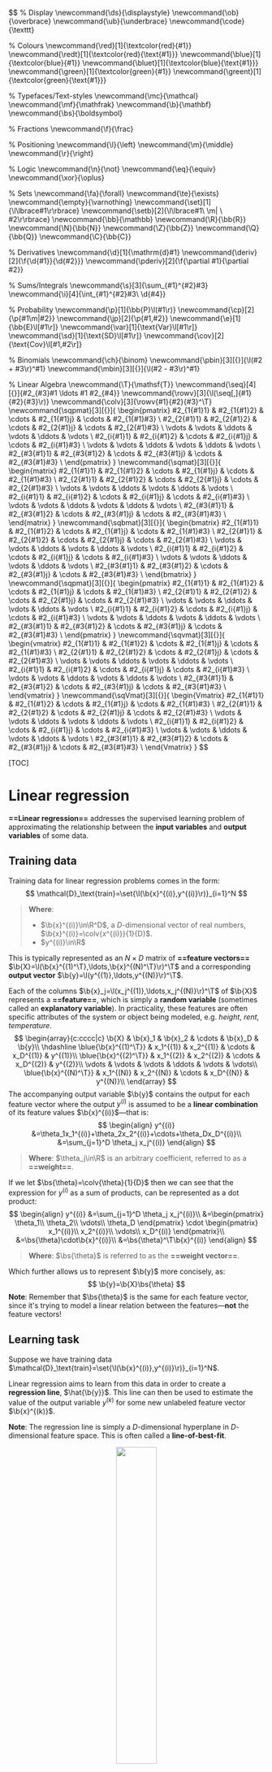 $$
% Display
\newcommand{\ds}{\displaystyle}
\newcommand{\ob}{\overbrace}
\newcommand{\ub}{\underbrace}
\newcommand{\code}{\texttt}

% Colours
\newcommand{\red}[1]{\textcolor{red}{#1}}
\newcommand{\redt}[1]{\textcolor{red}{\text{#1}}}
\newcommand{\blue}[1]{\textcolor{blue}{#1}}
\newcommand{\bluet}[1]{\textcolor{blue}{\text{#1}}}
\newcommand{\green}[1]{\textcolor{green}{#1}}
\newcommand{\greent}[1]{\textcolor{green}{\text{#1}}}

% Typefaces/Text-styles
\newcommand{\mc}{\mathcal}
\newcommand{\mf}{\mathfrak}
\newcommand{\b}{\mathbf}
\newcommand{\bs}{\boldsymbol}

% Fractions
\newcommand{\f}{\frac}

% Positioning
\newcommand{\l}{\left}
\newcommand{\m}{\middle}
\newcommand{\r}{\right}

% Logic
\newcommand{\n}{\not}
\newcommand{\eq}{\equiv}
\newcommand{\xor}{\oplus}

% Sets
\newcommand{\fa}{\forall}
\newcommand{\te}{\exists}
\newcommand{\empty}{\varnothing}
\newcommand{\set}[1]{\l\lbrace#1\r\rbrace}
\newcommand{\setb}[2]{\l\lbrace#1\ \m| \ #2\r\rbrace}
\newcommand{\bb}{\mathbb}
\newcommand{\R}{\bb{R}}
\newcommand{\N}{\bb{N}}
\newcommand{\Z}{\bb{Z}}
\newcommand{\Q}{\bb{Q}}
\newcommand{\C}{\bb{C}}

% Derivatives
\newcommand{\d}[1]{\mathrm{d}#1}
\newcommand{\deriv}[2]{\f{\d{#1}}{\d{#2}}}
\newcommand{\pderiv}[2]{\f{\partial #1}{\partial #2}}

% Sums/Integrals
\newcommand{\s}[3]{\sum_{#1}^{#2}#3}
\newcommand{\i}[4]{\int_{#1}^{#2}#3\ \d{#4}}

% Probability
\newcommand{\p}[1]{\bb{P}\l(#1\r)}
\newcommand{\cp}[2]{\p{#1\m|#2}}
\newcommand{\jp}[2]{\p{#1,#2}}
\newcommand{\e}[1]{\bb{E}\l[#1\r]}
\newcommand{\var}[1]{\text{Var}\l[#1\r]}
\newcommand{\sd}[1]{\text{SD}\l[#1\r]}
\newcommand{\cov}[2]{\text{Cov}\l[#1,#2\r]}

% Binomials
\newcommand{\ch}{\binom}
\newcommand{\pbin}[3][{}]{\l(#2 + #3\r)^#1}
\newcommand{\mbin}[3][{}]{\l(#2 - #3\r)^#1}

% Linear Algebra
\newcommand{\T}{\mathsf{T}}
\newcommand{\seq}[4][{}]{#2_{#3}#1 \ldots #1 #2_{#4}}
\newcommand{\rowv}[3]{\l(\seq[,]{#1}{#2}{#3}\r)}
\newcommand{\colv}[3]{\rowv{#1}{#2}{#3}^\T}
\newcommand{\sqpmat}[3][{}]{
    \begin{pmatrix}
		#2_{1{#1}1} & #2_{1{#1}2} & \cdots & #2_{1{#1}j} & \cdots & #2_{1{#1}#3} \\
		#2_{2{#1}1} & #2_{2{#1}2} & \cdots & #2_{2{#1}j} & \cdots & #2_{2{#1}#3} \\
		\vdots & \vdots & \ddots & \vdots & \ddots & \vdots \\
		#2_{i{#1}1} & #2_{i{#1}2} & \cdots & #2_{i{#1}j} & \cdots & #2_{i{#1}#3} \\
		\vdots & \vdots & \ddots & \vdots & \ddots & \vdots \\
		#2_{#3{#1}1} & #2_{#3{#1}2} & \cdots & #2_{#3{#1}j} & \cdots & #2_{#3{#1}#3} \\
	\end{pmatrix}
}
\newcommand{\sqmat}[3][{}]{
    \begin{matrix}
		#2_{1{#1}1} & #2_{1{#1}2} & \cdots & #2_{1{#1}j} & \cdots & #2_{1{#1}#3} \\
		#2_{2{#1}1} & #2_{2{#1}2} & \cdots & #2_{2{#1}j} & \cdots & #2_{2{#1}#3} \\
		\vdots & \vdots & \ddots & \vdots & \ddots & \vdots \\
		#2_{i{#1}1} & #2_{i{#1}2} & \cdots & #2_{i{#1}j} & \cdots & #2_{i{#1}#3} \\
		\vdots & \vdots & \ddots & \vdots & \ddots & \vdots \\
		#2_{#3{#1}1} & #2_{#3{#1}2} & \cdots & #2_{#3{#1}j} & \cdots & #2_{#3{#1}#3} \\
	\end{matrix}
}
\newcommand{\sqbmat}[3][{}]{
    \begin{bmatrix}
		#2_{1{#1}1} & #2_{1{#1}2} & \cdots & #2_{1{#1}j} & \cdots & #2_{1{#1}#3} \\
		#2_{2{#1}1} & #2_{2{#1}2} & \cdots & #2_{2{#1}j} & \cdots & #2_{2{#1}#3} \\
		\vdots & \vdots & \ddots & \vdots & \ddots & \vdots \\
		#2_{i{#1}1} & #2_{i{#1}2} & \cdots & #2_{i{#1}j} & \cdots & #2_{i{#1}#3} \\
		\vdots & \vdots & \ddots & \vdots & \ddots & \vdots \\
		#2_{#3{#1}1} & #2_{#3{#1}2} & \cdots & #2_{#3{#1}j} & \cdots & #2_{#3{#1}#3} \\
	\end{bmatrix}
}
\newcommand{\sqpmat}[3][{}]{
    \begin{pmatrix}
		#2_{1{#1}1} & #2_{1{#1}2} & \cdots & #2_{1{#1}j} & \cdots & #2_{1{#1}#3} \\
		#2_{2{#1}1} & #2_{2{#1}2} & \cdots & #2_{2{#1}j} & \cdots & #2_{2{#1}#3} \\
		\vdots & \vdots & \ddots & \vdots & \ddots & \vdots \\
		#2_{i{#1}1} & #2_{i{#1}2} & \cdots & #2_{i{#1}j} & \cdots & #2_{i{#1}#3} \\
		\vdots & \vdots & \ddots & \vdots & \ddots & \vdots \\
		#2_{#3{#1}1} & #2_{#3{#1}2} & \cdots & #2_{#3{#1}j} & \cdots & #2_{#3{#1}#3} \\
	\end{pmatrix}
}
\newcommand{\sqvmat}[3][{}]{
    \begin{vmatrix}
		#2_{1{#1}1} & #2_{1{#1}2} & \cdots & #2_{1{#1}j} & \cdots & #2_{1{#1}#3} \\
		#2_{2{#1}1} & #2_{2{#1}2} & \cdots & #2_{2{#1}j} & \cdots & #2_{2{#1}#3} \\
		\vdots & \vdots & \ddots & \vdots & \ddots & \vdots \\
		#2_{i{#1}1} & #2_{i{#1}2} & \cdots & #2_{i{#1}j} & \cdots & #2_{i{#1}#3} \\
		\vdots & \vdots & \ddots & \vdots & \ddots & \vdots \\
		#2_{#3{#1}1} & #2_{#3{#1}2} & \cdots & #2_{#3{#1}j} & \cdots & #2_{#3{#1}#3} \\
	\end{vmatrix}
}
\newcommand{\sqVmat}[3][{}]{
    \begin{Vmatrix}
		#2_{1{#1}1} & #2_{1{#1}2} & \cdots & #2_{1{#1}j} & \cdots & #2_{1{#1}#3} \\
		#2_{2{#1}1} & #2_{2{#1}2} & \cdots & #2_{2{#1}j} & \cdots & #2_{2{#1}#3} \\
		\vdots & \vdots & \ddots & \vdots & \ddots & \vdots \\
		#2_{i{#1}1} & #2_{i{#1}2} & \cdots & #2_{i{#1}j} & \cdots & #2_{i{#1}#3} \\
		\vdots & \vdots & \ddots & \vdots & \ddots & \vdots \\
		#2_{#3{#1}1} & #2_{#3{#1}2} & \cdots & #2_{#3{#1}j} & \cdots & #2_{#3{#1}#3} \\
	\end{Vmatrix}
}
$$

[TOC]

# Linear regression

**==Linear regression==** addresses the supervised learning problem of approximating the relationship between the **input variables** and **output variables** of some data.

## Training data

Training data for linear regression problems comes in the form:
$$
\mathcal{D}_\text{train}=\set{\l(\b{x}^{(i)},y^{(i)}\r)}_{i=1}^N
$$

> **Where**:
>
> - $\b{x}^{(i)}\in\R^D$, a $D$-dimensional vector of real numbers, $\b{x}^{(i)}=\colv{x^{(i)}}{1}{D}$.
> - $y^{(i)}\in\R$

This is typically represented as an $N\times D$ matrix of **==feature vectors==** $\b{X}=\l(\b{x}^{(1)^\T},\ldots,\b{x}^{(N)^\T}\r)^\T$ and a corresponding **output vector** $\b{y}=\l(y^{(1)},\ldots,y^{(N)}\r)^\T$. 

Each of the columns $\b{x}_j=\l(x_j^{(1)},\ldots,x_j^{(N)}\r)^\T$ of $\b{X}$ represents a **==feature==**, which is simply a **random variable** (sometimes called an **explanatory variable**). In practicality, these features are often specific attributes of the system or object being modeled, e.g. *height*, *rent*, *temperature*. 
$$
\begin{array}{c:cccc|c}
	\b{X} & \b{x}_1 & \b{x}_2 & \cdots & \b{x}_D & \b{y}\\
	\hdashline
	\blue{\b{x}^{(1)^\T}} & x_1^{(1)} & x_2^{(1)} & \cdots & x_D^{(1)} & y^{(1)}\\
	\blue{\b{x}^{(2)^\T}} & x_1^{(2)} & x_2^{(2)} & \cdots & x_D^{(2)} & y^{(2)}\\
	\vdots & \vdots & \vdots & \ddots & \vdots & \vdots\\
	\blue{\b{x}^{(N)^\T}} & x_1^{(N)} & x_2^{(N)} & \cdots & x_D^{(N)} & y^{(N)}\\
\end{array}
$$
The accompanying output variable $\b{y}$ contains the output for each feature vector where the output $y^{(i)}$ is assumed to be a **linear combination** of its feature values $\b{x}^{(i)}$—that is:
$$
\begin{align}
	y^{(i)}
	&=\theta_1x_1^{(i)}+\theta_2x_2^{(i)}+\cdots+\theta_Dx_D^{(i)}\\
	&=\sum_{j=1}^D \theta_j x_j^{(i)}
\end{align}
$$

> **Where**: $\theta_j\in\R$ is an arbitrary coefficient, referred to as a **==weight==**.

If we let $\bs{\theta}=\colv{\theta}{1}{D}$ then we can see that the expression for $y^{(i)}$ as a sum of products, can be represented as a dot product:
$$
\begin{align}
	y^{(i)}
	&=\sum_{j=1}^D \theta_j x_j^{(i)}\\
	&=\begin{pmatrix}
		\theta_1\\
		\theta_2\\
		\vdots\\
		\theta_D
	\end{pmatrix}
	\cdot
	\begin{pmatrix}
		x_1^{(i)}\\
		x_2^{(i)}\\
		\vdots\\
		x_D^{(i)}
	\end{pmatrix}\\
	&=\bs{\theta}\cdot\b{x}^{(i)}\\
	&=\bs{\theta}^\T\b{x}^{(i)}
\end{align}
$$

>  **Where**: $\bs{\theta}$ is referred to as the **==weight vector==**.

Which further allows us to represent $\b{y}$ more concisely, as:
$$
\b{y}=\b{X}\bs{\theta}
$$
**Note**: Remember that $\bs{\theta}$ is the same for each feature vector, since it's trying to model a linear relation between the features—**not** the feature vectors!

## Learning task

Suppose we have training data $\mathcal{D}_\text{train}=\set{\l(\b{x}^{(i)},y^{(i)}\r)}_{i=1}^N$. 

Linear regression aims to learn from this data in order to create a **regression line**, $\hat{\b{y}}$. This line can then be used to estimate the value of the output variable $y^{(k)}$ for some new unlabeled feature vector $\b{x}^{(k)}$.

**Note**: The regression line is simply a $D$-dimensional hyperplane in $D$-dimensional feature space. This is often called a **line-of-best-fit**.

<p style="text-align:center;">
	<img src="./assets/predictor.gif" width="40%"></img>
	<br>
	<p style="text-align:center;">
    <b>Figure 1</b>: Search for an optimal regression line in one-dimentional feature space. (<a href="https://towardsdatascience.com/linear-regression-from-scratch-977cd3a1db16">source</a>)
	</p>
</p>

### Error functions

In order to determine which of the infinitely many regression lines have the least *error*, we need to introduce **error functions**.

An **==error function==** (also called **cost function**) for linear regression should act as a form of aggregate measure of how far the output values of the training samples are, from the values that would be predicted by the regression line—that is, for some regression line with fixed $\bs{\theta}$, how far are the predicted outputs (lying on the hyperplane) $\hat{\b{y}}=\b{X}\bs{\theta}$ from the actual output values, $\b{y}$.

The optimum regression line should have the **minimal** error—which in turn makes this a minimization problem.

#### Residuals

A **==residual==** is the error in a single result—how far an individual predicted $\hat{y}^{(i)}$ is from the actual output $y^{(i)}$.

The most commonly used residuals are **vertical-offset**, only considering the distance in the plane of the output variable.

<p style="text-align:center;">
	<img src="./assets/vert-offset.png" width="25%"></img>
	<img src="./assets/horz-offset.png" width="25%"></img>
	<br>
	<p style="text-align:center;">
    <b>Figure 2</b>: Vertical and horizontal offset residuals. (<a href="https://www.inf.ed.ac.uk/teaching/courses/inf2b/">source</a>)
	</p>
</p>

<p style="text-align:center;">
	<img src="./assets/2d-residuals.png" width="40%"></img>
	<br>
	<p style="text-align:center;">
    <b>Figure 3</b>: Vertical-offset residuals in a two-dimensional feature space. (<a href="https://stackoverflow.com/questions/47344850/scatterplot3d-regression-plane-with-residuals">source</a>)
	</p>
</p>
#### Ordinary least squares (OLS)

**==Ordinary least squares (OLS)==** is a form of regression analysis that uses the **==sum-squared error==** (or **residual sum of squares (RSS)**) function as a cost function.

Sum-squared error is simply the sum of the squared (vertical-offset) residual lengths:
$$
\begin{align}
	C(\bs{\theta})
	&=\sum_{i=1}^N\l(y^{(i)}-\hat{y}^{(i)}\r)^2\\
	&=\sum_{i=1}^N\l(y^{(i)}-\bs{\theta}^\T \b{x}^{(i)}\r)^2
\end{align}
$$

> **Note**: We square the lengths because the subtraction may result in a negative number.

Which can be represented as $\l(\b{y}-\hat{\b{y}}\r)^\T\l(\b{y}-\hat{\b{y}}\r)$ in matrix notation, giving us:
$$
C(\bs{\theta})=\l(\b{y}-\b{X}\bs{\theta}\r)^\T\l(\b{y}-\b{X}\bs{\theta}\r)
$$
Then the optimum weight vector $\hat{\bs{\theta}}$ is given by minimising this cost function:
$$
\begin{align}
	\hat{\bs{\theta}}
	&=\arg\min_{\bs{\theta}}C(\bs{\theta})\\
	&=\arg\min_{\bs{\theta}}\l(\b{y}-\b{X}\bs{\theta}\r)^\T\l(\b{y}-\b{X}\bs{\theta}\r)
\end{align}
$$

### Bias term

Despite there being infinitely many possible values for $\bs{\theta}$, the hyperplane is restricted to passing through the origin $\b{0}$—as there is no intercept term in $\hat{\b{y}}=\b{X}\bs{\theta}$.

This can often be a very limiting restriction, as it essentially means that the hyperplane cannot be translated on the $\b{y}$ plane. This may make it difficult to create a *good* regression line from the training data.

> **Example**: Due to the origin restriction, it is not possible to create an optimal regression line for the following collection of one-dimensional feature vectors.
>
> <div>
>   <div style="display:flex;flex-direction:row;justify-content:center;">
>     <figure style="text-align:center;margin:0 5px;">
>   		<img src="./assets/y=1.1x.png" width="200px"></img>
>     	<figcaption>y=1.1x</figcaption>
>   	</figure>
> 		<figure style="text-align:center;margin:0 5px;">
>       <img src="./assets/y=1.5x.png" width="200px"></img>
> 		 <figcaption>y=1.5x</figcaption>
> 		</figure>
> 		<figure style="text-align:center;margin:0 5px;">
>       <img src="./assets/y=2x.png" width="200px"></img>
> 	    <figcaption>y=2x</figcaption>
> 		</figure>
> 	</div>
> 	<br>
> 	<p style="text-align:center;">
>     <b>Figure 4</b>: Sub-optimal origin-restricted regression lines for one-dimensional feature vectors.
> 	</p>
> </div>

If an intercept term $\theta_0$ (called a **==bias==**) is incorporated into the regression line $\hat{\b{y}}=\b{X}\bs{\theta}+\theta_0$, it becomes possible for the regression line to move around in space more freely.

In practicality, we will usually want a bias for our linear model anyway.

> **Example**: If we are modelling the prediction the price of a house, $y^{(i)}$, with explanatory variables valued at $x_1^{(i)},\ldots,x_D^{(i)}$, we don't want the house price to be $0$ when all of the explanatory variables are valued at $0$. 
>
> For example, when the explanatory variables are all zero, we want the default house price will be $\$1000$. The bias term allows us to capture this information by defining the value of the regression line when the explanatory variables are all zero—in other words, the point of intercept with the $\b{y}$ axis.

<div>
  <div style="display:flex;flex-direction:row;justify-content:center;">
    <figure style="text-align:center;margin-bottom:0;margin-top:0px;">
  		<img src="./assets/y=0.6x+4.png" width="200px"></img>
    	<figcaption>y=0.6x+4</figcaption>
  	</figure>
	</div>
	<br>
	<p style="text-align:center;">
    <b>Figure 5</b>: A better-fitting regression line as a result of the bias term.
	</p>
</div>

### Design matrix

In order for the bias term introduced above to be consistent with the previous linear algebra, a few changes need to be made to the representations of matrices and vectors, to ensure that dot products to remain well-defined.

With the introduction of the bias term $\theta_0$, an individual training example can be represented linearly as:
$$
\begin{align}
	y^{(i)}
	&=\blue{\theta_0}+\theta_1x_1^{(i)}+\theta_2x_2^{(i)}+\cdots+\theta_Dx_D^{(i)}\\
	&=\blue{\theta_0}+\sum_{j=1}^D \theta_j x_j^{(i)}
\end{align}
$$
Prior to the introduction of the bias term, we could express this as a dot product. However, the $\theta_0$ term in the expression above is **no longer** attached to the value of any explanatory variable $x_{j}^{(i)}$.

We can address this issue by extending the feature vector $\b{x}^{(i)}$ to have $1$ as it's first element, $x_0^{(i)}$. Let this new vector be $\phi \! \l(\b{x}^{(i)}\r)$:
$$
\bs{\phi} \! \l(\b{x}^{(i)}\r)=\underbrace{\l(1,x_1^{(i)},\ldots,x_D^{(i)}\r)^\T}_{D+1}
$$
If we express $y^{(i)}$ as a linear combination of the explanatory variables as defined in $\bs{\phi} \! \l(\b{x}^{(i)}\r)$, we can now say:
$$
\begin{align}
	y^{(i)}
	&=\blue{\theta_0}+\theta_1x_1^{(i)}+\theta_2x_2^{(i)}+\cdots+\theta_Dx_D^{(i)}\\
	&=\blue{\theta_0\cdot 1}+\theta_1x_1^{(i)}+\theta_2x_2^{(i)}+\cdots+\theta_Dx_D^{(i)}\\
	&=\blue{\theta_0x_0^{(i)}}+\theta_1x_1^{(i)}+\theta_2x_2^{(i)}+\cdots+\theta_Dx_D^{(i)}\\
	&=\sum_{j=0}^D \theta_j x_j^{(i)}
\end{align}
$$
Further if we treat the bias term $\theta_0$ as an extension of the weight vector $\bs{\theta}$, so that $\bs{\theta}=\underbrace{\colv{\theta}{0}{D}}_{D+1}$ we can express this as a dot product:
$$
\begin{align}
	y^{(i)}
	&=\sum_{j=0}^D \theta_j x_j^{(i)}\\
	&=\begin{pmatrix}
		\theta_0\\
		\theta_1\\
		\vdots\\
		\theta_D
	\end{pmatrix}
	\cdot
	\begin{pmatrix}
		x_0^{(i)}\\
		x_1^{(i)}\\
		\vdots\\
		x_D^{(i)}
	\end{pmatrix}\\
	&=\bs{\theta}^\T\bs{\phi} \! \l(\b{x}^{(i)}\r)
\end{align}
$$
The modified feature vectors $\bs{\phi} \! \l(\b{x}^{(i)}\r)$ can be represented by a new matrix—known as the **==design matrix==**, $\bs{\Phi}$:
$$
\begin{array}{c:ccccc|c}
	\bs{\Phi} & \b{x}_0 & \b{x}_1 & \b{x}_2 & \cdots & \b{x}_D & \b{y}\\
	\hdashline
	\blue{\bs{\phi}\l(\b{x}^{(1)}\r)^\T} & 1 & x_1^{(1)} & x_2^{(1)} & \cdots & x_D^{(1)} & y^{(1)}\\
	\blue{\bs{\phi}\l(\b{x}^{(2)}\r)^\T} &  1& x_1^{(2)} & x_2^{(2)} & \cdots & x_D^{(2)} & y^{(2)}\\
	\vdots & \vdots & \vdots & \vdots & \ddots & \vdots & \vdots\\
	\blue{\bs{\phi}\l(\b{x}^{(N)}\r)^\T} & 1 & x_1^{(N)} & x_2^{(N)} & \cdots & x_D^{(N)} & y^{(N)}\\
\end{array}
$$
Using the previous result along with matrix algebra, we can represent the output vector $\b{y}$ as:
$$
\b{y}=\bs{\Phi}\bs{\theta}
$$

#### Solving the OLS problem (with the design matrix)

We previously saw that the optimal $\hat{\bs{\theta}}$ with no bias term is given by solving the following minimization problem for OLS:
$$
\begin{align}
	\hat{\bs{\theta}}
	&=\arg\min_{\bs{\theta}}C(\bs{\theta})\\
	&=\arg\min_{\bs{\theta}}\l(\b{y}-\b{X}\bs{\theta}\r)^\T\l(\b{y}-\b{X}\bs{\theta}\r)
\end{align}
$$
By extending $\bs{\theta}$ with the bias term $\theta_0$ and using the design matrix $\bs{\Phi}$ instead of $\b{X}$, this becomes:
$$
\begin{align}
	\hat{\bs{\theta}}
	&=\arg\min_{\bs{\theta}}C(\bs{\theta})\\
	&=\arg\min_{\bs{\theta}}\l(\b{y}-\bs{\Phi}\bs{\theta}\r)^\T\l(\b{y}-\bs{\Phi}\bs{\theta}\r)
\end{align}
$$
Minimization for OLS has a **closed-form (analytical) solution** which can be derived by taking partial derivatives with respect to $\bs{\theta}$ and setting them to $0$. This leads to the following analytical solution for the optimal weight vector $\hat{\bs{\theta}}$:
$$
\hat{\bs{\theta}}=\underbrace{\l(\bs{\Phi}^\T\bs{\Phi}\r)^{-1}\bs{\Phi}^\T}_\redt{pseudo-inverse}\b{y}
$$

> **Where**: $\l(\bs{\Phi}^\T\bs{\Phi}\r)^{-1}\bs{\Phi}^\T$ is referred to as the **==pseudo-inverse==** of $\bs{\Phi}$. 
>
> This is not the actual inverse matrix since $\bs{\Phi}$ is **not invertible** as it is not square, since it has shape $N\times (D+1)$.

**Note**: Although OLS has an analytical solution, it is also possible to use other iterative optimization methods such as **gradient descent**, **stochastic gradient descent**, **BFGS**, etc. to minimize the cost function. However, these methods are **not** guaranteed to converge or find a global minimum.

## Regularization

**==Regularization==** refers to various methods used to penalize specific terms in a cost function in order to prevent overfitting to the training data. This is done by adding a **regularization term** (also called a **regularizer**). 

Regularization discourages or decreases the complexity of a linear model.

<p style="text-align:center;">
	<img src="./assets/regularization.png" width="25%"></img>
	<br>
	<p style="text-align:center;">
    <b>Figure 6</b>: Simplification of a polynomial regression model's <em>complexity</em> as a result of regularization.<br/><em>Blue represents the unregularized and overfitted model, and green represents a regularized model which generalizes better.</em> (<a href="https://en.wikipedia.org/wiki/Regularization_(mathematics)">source</a>)
	</p>
</p>
For least squares problems, the regularized cost function looks like:
$$
C(\bs{\theta})=\sum_{i=1}^N\l(y^{(i)}-\bs{\theta}^\T \b{x}^{(i)}\r)^2+\lambda\underbrace{\blue{R(\bs{\theta})}}_\text{reg. term}
$$

> **Where**: 
>
> - $\lambda$ is a **==tuning parameter==** that controls the importance of the regularization term—higher $\lambda$ leads to more penalization. This parameter is selected through cross-validation.
> - $R(\bs{\theta})$ is a regularization term chosen to penalize coefficients by a specific quantity—shrinking them towards zero.

Regularization essentially forces the minimization of a cost function within the constraints of the provided regularization term.

<div>
<div style="display:flex;flex-direction:row;justify-content:center;">
 <figure style="text-align:center;margin-bottom:0;margin-top:0px;">
		<img src="./assets/regularization2.png" width="350px"></img>
 	<figcaption>Unregularized OLS cost function minimization</figcaption>
	</figure>
		<figure style="text-align:center;margin-bottom:0;margin-top:0px;">
   <img src="./assets/regularization3.png" width="350px"></img>
		 <figcaption>Regularized OLS cost function minimization</figcaption>
		</figure>
	</div>
	<br>
	<p style="text-align:center;">
    <b>Figure 7</b>: Graphical depiction of the constraint placed on the minimization of the RSS cost function as a result of L2 regularization in a two-dimensional feature space.</br><em>This constraint is in place due to the fact that we now have to minimize a combined sum of the RSS and regularization term. To solve this minimization problem we must get as close to the minimum of the RSS contour, whilst still remaining in the constrained region imposed by the regularization term (the circle in this case, but n-sphere in general).</em> (<a href="https://sebastianraschka.com/faq/docs/regularized-logistic-regression-performance.html">source</a>)
	</p>
</div>
### $L_1$ and $L_2$ regularized least squares problems

Regularization terms in the form of the $L_1$ (Manhattan) and $L_2$ (Euclidean) **norms** are commonly used for linear regression—these norms form the basis for **==$L_1$ and $L_2$ regularization==**. 

The table below provides information about both of these regularization methods when used to solve least squares problems:

|                                                              |                            $L_1$                             |                            $L_2$                             |
| ------------------------------------------------------------ | :----------------------------------------------------------: | :----------------------------------------------------------: |
| **Name**                                                     |                            Lasso                             |                            Ridge                             |
| **Regularization term** — $R(\bs{\theta})$<br/>_**Note**: Observe that we don't penalize the bias term, $\theta_0$._ | $\sum_{i=1}^N \blue{|\theta_i|}$ (or $||\bs{\theta}||_1$ — the $L_1$ norm) | $\sum_{i=1}^N \blue{\theta_i^2}$ (or $||\bs{\theta}||_2^2$ — the squared $L_2$ norm) |
| **Regularized least squares** — $C(\bs{\theta})$             | $\sum_{i=1}^N\l(y^{(i)}-\bs{\theta}^\T \b{x}^{(i)}\r)^2+\lambda\sum_{i=1}^N |\theta_i|$ | $\sum_{i=1}^N\l(y^{(i)}-\bs{\theta}^\T \b{x}^{(i)}\r)^2+\lambda\sum_{i=1}^N \theta_i^2$ |
| **Analytic solution**                                        |           None—use iterative optimization methods.           | $\hat{\bs{\theta}}=\l(\bs{\Phi}^\T\bs{\Phi}+\lambda \b{I}\r)^{-1}\bs{\Phi}^\T\b{y}$ |
| **Affected weights**                                         |                    All weights—uniformly.                    | All weights—but low valued weights will be penalized less since we are squaring. Conversely, large weights will face more penalty. |
| **When to use**                                              | When there are many features which are irrelevant to the output variable—since it **can** shrink them to zero, completely disregarding them. Also works well when $n\gg d$ (number of instances is far greater than the number of features). | When all (or most) features are relevant to the output variable—since it can **not** shrink them to zero, meaning that all features will have **some** impact. Also works better when there is high collinearity between features. |
| **Constraint region visualization**<br/>**Note**: Regularization constraint region is depicted in red, RSS contour is depicted in blue. |    <img src="./assets/l1-regularization.png" width="70%">    |    <img src="./assets/l2-regularization.png" width="70%">    |

### Elastic net regularization

**==Elastic net==** is a compromise regularization method that involves the usage of a regularization term which linearly combines the $L_1$ and $L_2$ norms of the weights, using two tuning parameters, $\lambda_1$ and $\lambda_2$. 

The elastic net regularized cost function for least squares problems is given as:
$$
C(\bs{\theta})=\underbrace{\sum_{i=1}^N\l(y^{(i)}-\bs{\theta}^\T \b{x}^{(i)}\r)^2}_\text{RSS}+\underbrace{\lambda_1\sum_{i=1}^N |\theta_i|}_{L_1}+\underbrace{\lambda_2\sum_{i=1}^N \theta_i^2}_{L_2}
$$

#### Comparison with standalone $L_1$ and $L_2$ regularization

This form of regularization is often used to counteract the limitations of the $L_1$ and $L_2$ penalties.

- With highly-correlated features:

  - $L_1$ regularization generally picks one and effectively discards the others by setting their weights to zero. However, it is often difficult to determine which feature was chosen.
  - $L_2$ regularization shrinks the weights of highly-correlated features towards one another.

  Elastic net is a compromise between the two that attempts to shrink and do a **sparse selection** simultaneously.

- In regards to penalty:

  - $L_1$ regularization penalizes weights more uniformly.
  - $L_2$ regularization penalizes higher-valued weights more than the smaller ones.

  Once again, elastic net acts as a compromise between this property of the two regularization methods.

## Basis functions

The main requirement for a linear regression model is that the weights must be linear. However, it is not necessary that the explanatory variables are  linear—they can be defined by any non-linear function of the explanatory variables too.

This allows us to more generally define a linear model as:
$$
\begin{align}
	y^{(i)}
	&=\theta_0 \phi_0 \! \l(\b{x}^{(i)}\r)
	+\theta_1 \phi_1 \! \l(\b{x}^{(i)}\r)
	+\theta_2 \phi_2 \! \l(\b{x}^{(i)}\r)
	+\cdots
	+\theta_D \phi_D \! \l(\b{x}^{(i)}\r)\\
	&=\sum_{j=0}^D \theta_j \phi_j \! \l(\b{x}^{(i)}\r)\\
	&=\bs{\theta}^\T \bs{\phi} \! \l(\b{x}^{(i)}\r)
\end{align}
$$

> **Where**:
>
> - Each $\phi_j$ is called a **==basis function==**, which is a function of the current input $\b{x}^{(i)}$.
> - $\bs{\phi}$ is a vector-valued function such that $\bs{\phi} \! \l(\b{x}^{(i)}\r)=\Big(\phi_0 \! \l(\b{x}^{(i)}\r),\ldots,\phi_D \! \l(\b{x}^{(i)}\r) \Big)^\T$.
> - $\phi_0 \! \l(\b{x}^{(i)}\r)=1$ by convention—so that the bias term is not affected by the basis function.

### The identity basis function

The most simple case of a linear regression model that we have seen before is where the output variable may be modeled as:
$$
y^{(i)}=\theta_0+\theta_1x_1^{(i)}+\theta_2x_2^{(i)}+\cdots+\theta_Dx_D^{(i)}
$$
This regression model can be defined by the identity basis function:
$$
\begin{align}
	\bs{\phi} \! \l(\b{x}^{(i)}\r)
	&=\b{x}^{(i)}\\
	&=\l(1,x_1^{(i)},\ldots,x_D^{(i)}\r)^\T
\end{align}
$$

> **Where**: The individual basis functions would be $\phi_j \! \l(\b{x}^{(i)}\r)=x_j^{(i)}$—a function only of the feature with the same index as the basis function.

This is more clearly seen by looking at the design matrix $\bs{\Phi}$ of this basis function when applied to the training set $\mathcal{D}_\text{train}$:
$$
\begin{array}{c:ccccc|c}
	\bs{\Phi} & \b{x}_0 & \b{x}_1 & \b{x}_2 & \cdots & \b{x}_D & \b{y}\\
	\hdashline
	\blue{\bs{\phi}\l(\b{x}^{(1)}\r)^\T} & \phi_0 \! \l(\b{x}^{(1)}\r) & \phi_1 \! \l(\b{x}^{(1)}\r) & \phi_2 \! \l(\b{x}^{(1)}\r) & \cdots & \phi_D \! \l(\b{x}^{(1)}\r) & y^{(1)}\\
	\blue{\bs{\phi}\l(\b{x}^{(2)}\r)^\T} & \phi_0 \! \l(\b{x}^{(2)}\r) & \phi_1 \! \l(\b{x}^{(2)}\r) & \phi_2 \! \l(\b{x}^{(2)}\r) & \cdots & \phi_D \! \l(\b{x}^{(2)}\r) & y^{(2)}\\
	\vdots & \vdots & \vdots & \vdots & \ddots & \vdots & \vdots\\
	\blue{\bs{\phi}\l(\b{x}^{(N)}\r)^\T} & \phi_0 \! \l(\b{x}^{(N)}\r) & \phi_1 \! \l(\b{x}^{(N)}\r) & \phi_2 \! \l(\b{x}^{(N)}\r) & \cdots & \phi_D \! \l(\b{x}^{(N)}\r) & y^{(N)}\\
\end{array}

\quad
=
\quad

\begin{array}{c:ccccc|c}
	\bs{\Phi} & \b{x}_0 & \b{x}_1 & \b{x}_2 & \cdots & \b{x}_D & \b{y}\\
	\hdashline
	\blue{\bs{\phi}\l(\b{x}^{(1)}\r)^\T} & 1 & x_1^{(1)} & x_2^{(1)} & \cdots & x_D^{(1)} & y^{(1)}\\
	\blue{\bs{\phi}\l(\b{x}^{(2)}\r)^\T} &  1& x_1^{(2)} & x_2^{(2)} & \cdots & x_D^{(2)} & y^{(2)}\\
	\vdots & \vdots & \vdots & \vdots & \ddots & \vdots & \vdots\\
	\blue{\bs{\phi}\l(\b{x}^{(N)}\r)^\T} & 1 & x_1^{(N)} & x_2^{(N)} & \cdots & x_D^{(N)} & y^{(N)}\\
\end{array}
$$

### Polynomial regression

Standard linear regression with the identity basis function is powerful for modelling an output variable $y^{(i)}$ which is assumed to be linearly dependent upon the explanatory variables $x_j^{(i)}$.

However, it is not always the case that the explanatory variables have a linear relationship with the output variable. 

<p style="text-align:center;">
	<img src="./assets/poly-reg.gif" width="40%"></img>
	<br>
	<p style="text-align:center;">
    <b>Figure 8</b>: Example of a relationship that cannot accurately be modeled with a hyperplane.<br/><em>This data would be more accurately represented with a polynomial regression model.</em> (<a href="https://towardsdatascience.com/introduction-to-linear-regression-and-polynomial-regression-f8adc96f31cb">source</a>)
	</p>
</p>

In this case, it may be more appropriate to assume a different relationship, such as a polynomial one. The output variable can be modeled as a $D$-degree polynomial—a linear combination of the **monomials** of each feature:
$$
y^{(i)}=\theta_0+\theta_1x_1^{(i)}+\theta_2\l(x_2^{(i)}\r)^2+\cdots+\theta_D\l(x_D^{(i)}\r)^D
$$
Which can be defined with the following basis function:
$$
\bs{\phi} \l(\b{x}^{(i)}\r)=\l(1,x_1^{(i)}, \l(x_2^{(i)}\r)^2, \ldots, \l(x_D^{(i)}\r)^D\r)^\T
$$

### Multivariate basis functions

Despite the identity and polynomial basis functions $\phi_j \! \l(\b{x}^{(i)}\r)$ only operating on the $j^\text{th}$ feature, $x_j^{(i)}$, this isn't a strict requirement of basis functions—remember that each basis function $\phi_j$ is a function of the entire feature vector $\b{x}^{(i)}$, and can therefore be dependent upon the values of other features. This brings rise to what are known as **==multivariate basis functions==**.

> **Example**: A basis function with multivariate inputs.
> $$
> \bs{\phi}\l(\b{x}^{(i)}\r)^\T=\l(
> 1,\ 
> x_1^{(i)},\ 
> x_2^{(i)},\ 
> x_3^{(i)},\ 
> x_1^{(i)}x_2^{(i)},\ 
> x_1^{(i)}x_3^{(i)},\ 
> x_2^{(i)}x_3^{(i)},\ 
> \l(x_1^{(i)}\r)^2,\
> \cdots
> \r)
> $$

# Resources

- *Iain Murray (School of Informatics, University of Edinburgh)*<br/>[Machine Learning and Pattern Recognition: Linear Regression](https://www.inf.ed.ac.uk/teaching/courses/mlpr/2018/notes/w1b_linear_regression.html)
- *Nigel Goddard (School of Informatics, University of Edinburgh)*<br/>[Introductory Applied Machine Learning: Linear Regression - Solving for Model Parameters](https://www.learn.ed.ac.uk/bbcswebdav/pid-3412542-dt-content-rid-6699350_1/xid-6699350_1)
- *Hiroshi Shimodaira, Iain Murray, Steve Renals (School of Informatics, University of Edinburgh)*<br/>[Algorithms, Data Structures and Learning: Introduction to statistical pattern recognition and optimization](https://www.inf.ed.ac.uk/teaching/courses/inf2b/learnSlides/inf2b-learnlec05-full.pdf)
- *Gordon Ross (School of Mathematics, University of Edinburgh)*<br/>[Statistical Learning: Nonlinearity and Dimensionality Reduction](http://www.drps.ed.ac.uk/19-20/dpt/cxmath10094.htm)
- *Nguyen (StackOverflow)*<br/>[Role of the bias term in linear regression](https://stats.stackexchange.com/a/286849)
- _Wikipedia_<br/>[Residual sum of squares](https://en.wikipedia.org/wiki/Residual_sum_of_squares)<br/>[Regularization (mathematics)](https://en.wikipedia.org/wiki/Regularization_(mathematics))<br/>[Norm (mathematics)](https://en.wikipedia.org/wiki/Norm_(mathematics))<br/>[Taxicab geometry](https://en.wikipedia.org/wiki/Taxicab_geometry)<br/>[Elastic net regularization](https://en.wikipedia.org/wiki/Elastic_net_regularization)
- *Renu Khandelwal (Medium)*<br/>[$L_1$ and $L_2$ Regularization](https://medium.com/datadriveninvestor/l1-l2-regularization-7f1b4fe948f2)
- *Jae Duk Seo (Towards Data Science)*<br/>[Only Numpy: Implementing different combinations of $L_1$/$L_2$ norm/regularization](https://towardsdatascience.com/only-numpy-implementing-different-combination-of-l1-norm-l2-norm-l1-regularization-and-14b01a9773b)
- *Stephanie (Statistics How To)*<br/>[Tuning Parameter / Penalty Parameter](https://www.statisticshowto.datasciencecentral.com/tuning-parameter/)
- *Sebastian Raschka*<br/>[Does regularization in logistic regression always results in better fit and better generalization?](https://sebastianraschka.com/faq/docs/regularized-logistic-regression-performance.html)
- *Sebastian Raschka (Mlxtend)*<br/>[Regularization of Generalized Linear Models](http://rasbt.github.io/mlxtend/user_guide/general_concepts/regularization-linear/)
- *balaks (StackOverflow)*<br/>[Ridge, lasso and elastic net](https://stats.stackexchange.com/questions/93181/ridge-lasso-and-elastic-net)
- *Martin Krasser*<br/>[Bayesian regression with linear basis function models](http://krasserm.github.io/2019/02/23/bayesian-linear-regression/)
- *Ayush Pant (Towards Data Science)*<br/>[Introduction to Linear Regression and Polynomial Regression](https://towardsdatascience.com/introduction-to-linear-regression-and-polynomial-regression-f8adc96f31cb)
- *Ignacio P. Pozuelo (Stack Overflow)*<br/>[Lasso or Ridge for correlated variables](https://stackoverflow.com/questions/42904211/lasso-or-ridge-for-correlated-variables)